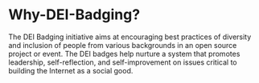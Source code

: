 # Why-DEI-Badging?
The DEI Badging initiative aims at encouraging best practices of diversity and inclusion of people from various backgrounds in an open source project or event. The DEI badges help nurture a system that promotes leadership, self-reflection, and self-improvement on issues critical to building the Internet as a social good.